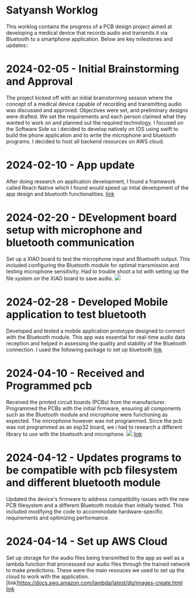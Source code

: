 # Satyansh Worklog

This worklog contains the progress of a PCB design project aimed at developing a medical device that records audio and transmits it via Bluetooth to a smartphone application. Below are key milestones and updates::

# 2024-02-05 - Initial Brainstorming and Approval

The project kicked off with an initial brainstorming session where the concept of a medical device capable of recording and transmitting audio was discussed and approved. Objectives were set, and preliminary designs were drafted. We set the requirements and each person claimed what they wanted to work on and planned out the required technology. I focused on the Software Side so i decided to develop natively on IOS using swift to build the phone application and to write the microphone and bluetooth programs. I decided to host all backend resources on AWS cloud.

# 2024-02-10 - App update

After doing research on application development, I found a framework called React-Native which I found would speed up intial development of the app design and bluetooth functionalities.
[link](https://reactnative.dev/docs/environment-setup)

# 2024-02-20 - DEvelopment board setup with microphone and bluetooth communication

Set up a XIAO board to test the microphone input and Bluetooth output. This included configuring the Bluetooth module for optimal transmission and testing microphone sensitivity. Had to trouble shoot a lot with setting up the file system on the XIAO board to save audio.
![](XIAO_board.png)

# 2024-02-28 - Developed Mobile application to test bluetooth

Developed and tested a mobile application prototype designed to connect with the Bluetooth module. This app was essential for real-time audio data reception and helped in assessing the quality and stability of the Bluetooth connection. I used the following package to set up bluetooth
[link](https://github.com/dotintent/react-native-ble-plx)

# 2024-04-10 - Received and Programmed pcb

Received the printed circuit boards (PCBs) from the manufacturer. Programmed the PCBs with the initial firmware, ensuring all components such as the Bluetooth module and microphone were functioning as expected. The microphone however was not programmed. Since the pcb was not programmed as an esp32 board, we i had to research a different library to use with the bluetooth and microphone.
![](pcb.png)
[link](https://docs.arduino.cc/hardware/nano-33-ble/)

# 2024-04-12 - Updates programs to be compatible with pcb filesystem and different bluetooth module

Updated the device's firmware to address compatibility issues with the new PCB filesystem and a different Bluetooth module than initially tested. This included modifying the code to accommodate hardware-specific requirements and optimizing performance.

# 2024-04-14 - Set up AWS Cloud

Set up storage for the audio files being transmitted to the app as well as a lambda function that processsed our audio files through the trained network to make predictions.
These were the main resouces we used to set up the cloud to work with the application.
[link]https://docs.aws.amazon.com/lambda/latest/dg/images-create.html
[link](https://jaka-tertinek.medium.com/upload-files-from-react-native-app-to-aws-s3-3d3cb85e9d4)
